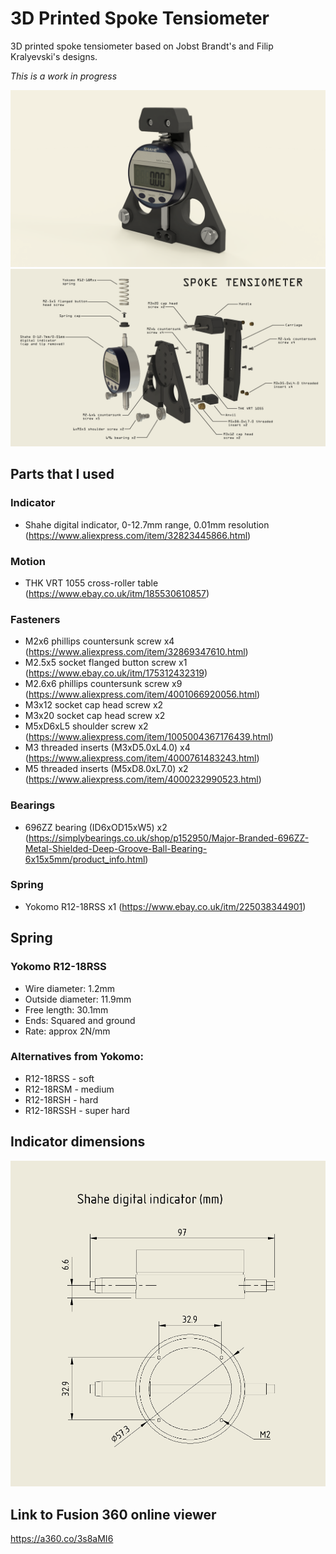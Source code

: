 # 3D Printed Spoke Tensiometer

3D printed spoke tensiometer based on Jobst Brandt's and Filip Kralyevski's designs.

*This is a work in progress*

![3D printed spoke tensiometer](./images/tensio_render_1.png)
![3D printed spoke tensiometer  annotated](./images/spoke-tensiometer-exploded.png)

## Parts that I used
### Indicator
- Shahe digital indicator, 0-12.7mm range, 0.01mm resolution (https://www.aliexpress.com/item/32823445866.html)
### Motion
- THK VRT 1055 cross-roller table (https://www.ebay.co.uk/itm/185530610857)
### Fasteners
- M2x6 phillips countersunk screw x4 (https://www.aliexpress.com/item/32869347610.html)
- M2.5x5 socket flanged button screw x1 (https://www.ebay.co.uk/itm/175312432319)
- M2.6x6 phillips countersunk screw x9 (https://www.aliexpress.com/item/4001066920056.html)
- M3x12 socket cap head screw x2
- M3x20 socket cap head screw x2
- M5xD6xL5 shoulder screw x2 (https://www.aliexpress.com/item/1005004367176439.html)
- M3 threaded inserts (M3xD5.0xL4.0) x4 (https://www.aliexpress.com/item/4000761483243.html)
- M5 threaded inserts (M5xD8.0xL7.0) x2 (https://www.aliexpress.com/item/4000232990523.html)
### Bearings
- 696ZZ bearing (ID6xOD15xW5) x2 (https://simplybearings.co.uk/shop/p152950/Major-Branded-696ZZ-Metal-Shielded-Deep-Groove-Ball-Bearing-6x15x5mm/product_info.html)
### Spring
- Yokomo R12-18RSS x1 (https://www.ebay.co.uk/itm/225038344901)

## Spring
### Yokomo R12-18RSS
- Wire diameter: 1.2mm
- Outside diameter: 11.9mm
- Free length: 30.1mm
- Ends: Squared and ground
- Rate: approx 2N/mm

### Alternatives from Yokomo:
- R12-18RSS - soft
- R12-18RSM - medium
- R12-18RSH - hard
- R12-18RSSH - super hard

## Indicator dimensions
![Indicator dimensions](./images/indicator_dims.png)

## Link to Fusion 360 online viewer
https://a360.co/3s8aMI6
